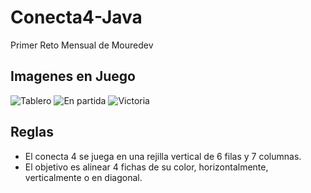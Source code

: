 # Conecta4-Java
Primer Reto Mensual de Mouredev

## Imagenes en Juego
<img src="" alt="Tablero">
<img src="" alt="En partida">
<img src="" alt="Victoria">

## Reglas 
- El conecta 4 se juega en una rejilla vertical de 6 filas y 7 columnas.
- El objetivo es alinear 4 fichas de su color, horizontalmente, verticalmente o en diagonal.
